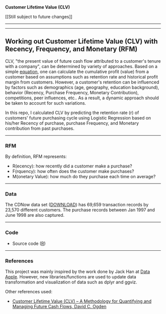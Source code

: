 
**Customer Lifetime Value (CLV)**

[[Still subject to future changes]] 

------------------------------------------------------------------------
------------------------------------------------------------------------


Working out Customer Lifetime Value (CLV) with Recency, Frequency, and Monetary (RFM)
------------------------------------------------------------------------

CLV, "the present value of future cash flow attributed to a customer's tenure with a company", can be determined by variety of approaches.  Based on a simple [equation](http://www.r-bloggers.com/calculating-customer-lifetime-value-with-recency-frequency-and-monetary-rfm/), one can calculate the cumulative profit (value) from a customer based on assumptions such as retention rate and historical profit margin from customers.  However, a customer's retention can be influenced by factors such as demographics (age, geography, education background), behavior (Recency, Purchase Frequency, Monetary Contribution), competitions, peer influences, etc..  As a result, a dynamic approach should be taken to account for such variations.

In this repo, I calculated CLV by predicting the retention rate (r) of customers' future purchasing cycle using Logistic Regression based on his/her Recency of purchase, purchase Frequency, and Monetary contribution from past purchases.

------
### RFM
By definition, RFM represents:

 - R(ecency): how recently did a customer make a purchase?
 - F(rquency): how often does the customer make purchases?
 - M(onetary Value): how much do they purchase each time on average?


------
### Data
The CDNow data set ([DOWNLOAD](http://brucehardie.com/datasets/)) has 69,659 transaction records by 23,570 different customers. The purchase records between Jan 1997 and June 1998 are also captured.

------
### Code

 - Source code ([R](/2_Code/RFM_v0.2.R))

------
### References
This project was mainly inspired by the work done by Jack Han at [Data Apple](http://www.dataapple.net/?p=84).  However, new libraries/functions are used to update data transformation and visualization of data such as dplyr and ggviz.

Other references used:

 - [Customer Lifetime Value (CLV) – A Methodology for Quantifying and Managing Future Cash Flows, David C. Ogden](http://www.sas.com/content/dam/SAS/en_ca/User%20Group%20Presentations/Montreal-Business-Analytics-Forum/DavidOgden-CustomerLifetimeValue-Nov2009.pdf)




